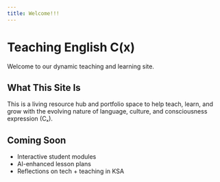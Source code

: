 ```yaml
---
title: Welcome!!!
---
```


# Teaching English C(x)

Welcome to our dynamic teaching and learning site.

## What This Site Is

This is a living resource hub and portfolio space to help teach, learn, and grow with the evolving nature of language, culture, and consciousness expression (Cₓ).

## Coming Soon

- Interactive student modules
- AI-enhanced lesson plans
- Reflections on tech + teaching in KSA
